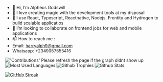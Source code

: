 - 👋 Hi, I’m Alpheus Godswill 
- 👀 I love creating magic with the development tools at my disposal
- 🌱 I use  React, Typescript, Reactnative, Nodejs, Frontity and Hydrogen  to build scalable applicatios
- 💞️ I’m looking to collaborate on frontend jobs for web and mobile applications 
- 📫 How to reach me :
- Email: harryalph9@gmail.com
- Whatsapp: +2349057555416

<!---
anie308/anie308 is a ✨ special ✨ repository because its `README.md` (this file) appears on your GitHub profile.
You can click the Preview link to take a look at your changes.
--->
<img alt="'Contributions' Please refresh the page if the graph didnt show up" src="https://github-readme-activity-graph.vercel.app/graph?username=anie308&theme=dracula">


<img alt="Most Used Languages" src="https://github-readme-stats.vercel.app/api/top-langs/?username=anie308&langs_count=5&theme=tokyonight">


<img alt="Github Trophies" src="https://github-profile-trophy.vercel.app/?username=anie308">


<img alt="Github Stats" src="https://github-readme-stats.vercel.app/api/?username=anie308&count_private=true&theme=tokyonight&showicons=true">

[![GitHub Streak](https://streak-stats.demolab.com/?user=anie308)](https://git.io/streak-stats)
